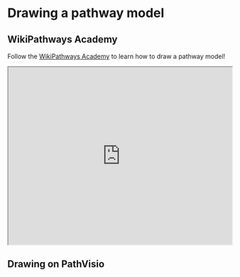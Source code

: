 


# Drawing a pathway model

## WikiPathways Academy 

Follow the [WikiPathways Academy](https://academy.wikipathways.org/path.html) to learn how to draw a pathway model!

<iframe src="https://new.wikipathways.org/academy/path.html" width="100%" height="400px" data-external="1"></iframe>

## Drawing on PathVisio
